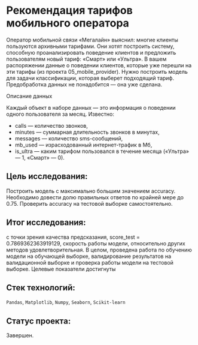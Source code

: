 ﻿#   Рекомендация тарифов мобильного оператора

Оператор мобильной связи «Мегалайн» выяснил: многие клиенты пользуются архивными тарифами. Они хотят построить систему, способную проанализировать поведение клиентов и предложить пользователям новый тариф: «Смарт» или «Ультра». В вашем распоряжении данные о поведении клиентов, которые уже перешли на эти тарифы (из проекта 05_mobile_provider). Нужно построить модель для задачи классификации, которая выберет подходящий тариф. Предобработка данных не понадобится — она уже сделана.

Описание данных

Каждый объект в наборе данных — это информация о поведении одного пользователя за месяц. Известно:

-   сalls — количество звонков,
-   minutes — суммарная длительность звонков в минутах,
-   messages — количество sms-сообщений,
-   mb_used — израсходованный интернет-трафик в Мб,
-   is_ultra — каким тарифом пользовался в течение месяца («Ультра» — 1, «Смарт» — 0).





## Цель исследования:


Построить модель с максимально большим значением accuracy. Необходимо довести долю правильных ответов по крайней мере до 0.75. Проверить accuracy на тестовой выборке самостоятельно.


## Итог исследования:

с точки зрения качества предсказания, score_test = 0.7869362363919129, скорость работы модели, относительно других методов удовлетворительная. В целом, проведена работа по обучению модели на обучающей выборке, валидирование результатов на валидационной выборке и проверка работы модели на тестовой выборке. Целевые показатели достигнуты

## Стек технологий:

`Pandas`, `Matplotlib`, `Numpy`, `Seaborn`, `Scikit-learn`

## Статус проекта:

Завершен.


